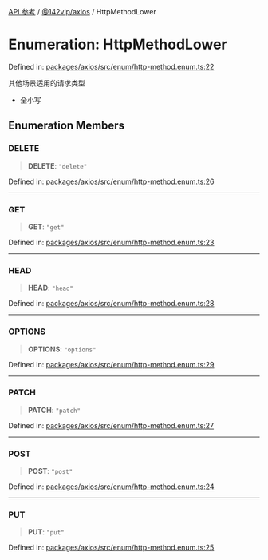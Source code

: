 [API 参考](../wiki/Home) / [@142vip/axios](../wiki/@142vip.axios) / HttpMethodLower

# Enumeration: HttpMethodLower

Defined in: [packages/axios/src/enum/http-method.enum.ts:22](https://github.com/142vip/core-x/blob/15d5bc9ef4bece78c0e60bdf074a2d245f625100/packages/axios/src/enum/http-method.enum.ts#L22)

其他场景适用的请求类型

* 全小写

## Enumeration Members

### DELETE

> **DELETE**: `"delete"`

Defined in: [packages/axios/src/enum/http-method.enum.ts:26](https://github.com/142vip/core-x/blob/15d5bc9ef4bece78c0e60bdf074a2d245f625100/packages/axios/src/enum/http-method.enum.ts#L26)

***

### GET

> **GET**: `"get"`

Defined in: [packages/axios/src/enum/http-method.enum.ts:23](https://github.com/142vip/core-x/blob/15d5bc9ef4bece78c0e60bdf074a2d245f625100/packages/axios/src/enum/http-method.enum.ts#L23)

***

### HEAD

> **HEAD**: `"head"`

Defined in: [packages/axios/src/enum/http-method.enum.ts:28](https://github.com/142vip/core-x/blob/15d5bc9ef4bece78c0e60bdf074a2d245f625100/packages/axios/src/enum/http-method.enum.ts#L28)

***

### OPTIONS

> **OPTIONS**: `"options"`

Defined in: [packages/axios/src/enum/http-method.enum.ts:29](https://github.com/142vip/core-x/blob/15d5bc9ef4bece78c0e60bdf074a2d245f625100/packages/axios/src/enum/http-method.enum.ts#L29)

***

### PATCH

> **PATCH**: `"patch"`

Defined in: [packages/axios/src/enum/http-method.enum.ts:27](https://github.com/142vip/core-x/blob/15d5bc9ef4bece78c0e60bdf074a2d245f625100/packages/axios/src/enum/http-method.enum.ts#L27)

***

### POST

> **POST**: `"post"`

Defined in: [packages/axios/src/enum/http-method.enum.ts:24](https://github.com/142vip/core-x/blob/15d5bc9ef4bece78c0e60bdf074a2d245f625100/packages/axios/src/enum/http-method.enum.ts#L24)

***

### PUT

> **PUT**: `"put"`

Defined in: [packages/axios/src/enum/http-method.enum.ts:25](https://github.com/142vip/core-x/blob/15d5bc9ef4bece78c0e60bdf074a2d245f625100/packages/axios/src/enum/http-method.enum.ts#L25)
